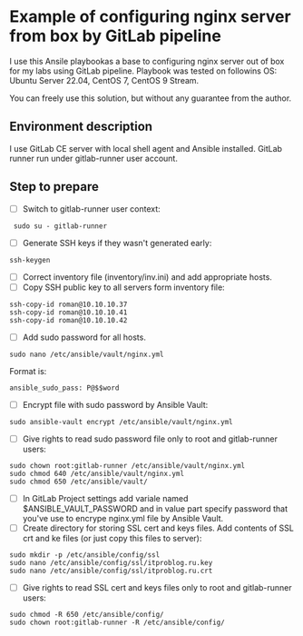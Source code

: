 # Example of configuring nginx server from box by GitLab pipeline

I use this Ansile playbookas a base to configuring nginx server out of box for my labs using GitLab pipeline. Playbook was tested on followins OS: Ubuntu Server 22.04, CentOS 7, CentOS 9 Stream.

You can freely use this solution, but without any guarantee from the author.

## Environment description

I use GitLab CE server with local shell agent and Ansible installed. GitLab runner run under gitlab-runner user account.

## Step to prepare

- [ ] Switch to gitlab-runner user context:
```
 sudo su - gitlab-runner
```
- [ ] Generate SSH keys if they wasn't generated early:
```
ssh-keygen
```
- [ ] Correct inventory file (inventory/inv.ini) and add appropriate hosts.
- [ ] Copy SSH public key to all servers form inventory file:
```
ssh-copy-id roman@10.10.10.37
ssh-copy-id roman@10.10.10.41
ssh-copy-id roman@10.10.10.42
```
- [ ] Add sudo password for all hosts.
```
sudo nano /etc/ansible/vault/nginx.yml
```
Format is:
```
ansible_sudo_pass: P@$$word
```
- [ ] Encrypt file with sudo password by Ansible Vault:
```
sudo ansible-vault encrypt /etc/ansible/vault/nginx.yml
```
- [ ] Give rights to read sudo password file only to root and gitlab-runner users:
```
sudo chown root:gitlab-runner /etc/ansible/vault/nginx.yml
sudo chmod 640 /etc/ansible/vault/nginx.yml
sudo chmod 650 /etc/ansible/vault/
```

- [ ] In GitLab Project settings add variale named $ANSIBLE_VAULT_PASSWORD and in value part specify password that you've use to encrype nginx.yml file by Ansible Vault.
- [ ] Create directory for storing SSL cert and keys files. Add contents of SSL crt and ke files (or just copy this files to server):
```
sudo mkdir -p /etc/ansible/config/ssl
sudo nano /etc/ansible/config/ssl/itproblog.ru.key
sudo nano /etc/ansible/config/ssl/itproblog.ru.crt
```

- [ ] Give rights to read SSL cert and keys files only to root and gitlab-runner users:
```
sudo chmod -R 650 /etc/ansible/config/
sudo chown root:gitlab-runner -R /etc/ansible/config/
```